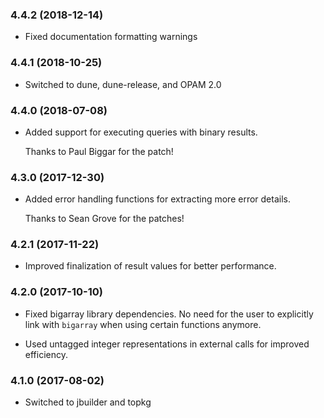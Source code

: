 ### 4.4.2 (2018-12-14)

  * Fixed documentation formatting warnings


### 4.4.1 (2018-10-25)

  * Switched to dune, dune-release, and OPAM 2.0


### 4.4.0 (2018-07-08)

  * Added support for executing queries with binary results.

    Thanks to Paul Biggar for the patch!


### 4.3.0 (2017-12-30)

  * Added error handling functions for extracting more error details.

    Thanks to Sean Grove for the patches!


### 4.2.1 (2017-11-22)

  * Improved finalization of result values for better performance.


### 4.2.0 (2017-10-10)

  * Fixed bigarray library dependencies.  No need for the user to explicitly
    link with `bigarray` when using certain functions anymore.

  * Used untagged integer representations in external calls for improved
    efficiency.


### 4.1.0 (2017-08-02)

  * Switched to jbuilder and topkg
